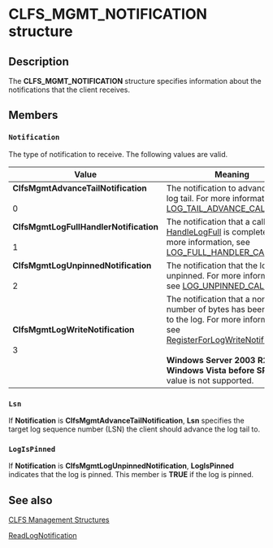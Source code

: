 # CLFS_MGMT_NOTIFICATION structure

## Description

The **CLFS_MGMT_NOTIFICATION** structure
specifies information about the notifications that the client receives.

## Members

### `Notification`

The type of notification to receive. The following values are valid.

| Value | Meaning |
| --- | --- |
| **ClfsMgmtAdvanceTailNotification**<br><br>0 | The notification to advance the log tail. For more information, see [LOG_TAIL_ADVANCE_CALLBACK](https://learn.microsoft.com/windows/desktop/api/clfsmgmtw32/nc-clfsmgmtw32-plog_tail_advance_callback). |
| **ClfsMgmtLogFullHandlerNotification**<br><br>1 | The notification that a call to [HandleLogFull](https://learn.microsoft.com/windows/desktop/api/clfsmgmtw32/nf-clfsmgmtw32-handlelogfull) is complete. For more information, see [LOG_FULL_HANDLER_CALLBACK](https://learn.microsoft.com/windows/desktop/api/clfsmgmtw32/nc-clfsmgmtw32-plog_full_handler_callback). |
| **ClfsMgmtLogUnpinnedNotification**<br><br>2 | The notification that the log is unpinned. For more information, see [LOG_UNPINNED_CALLBACK](https://learn.microsoft.com/windows/desktop/api/clfsmgmtw32/nc-clfsmgmtw32-plog_unpinned_callback). |
| **ClfsMgmtLogWriteNotification**<br><br>3 | The notification that a nonzero number of bytes has been written to the log. For more information, see [RegisterForLogWriteNotification](https://learn.microsoft.com/windows/desktop/api/clfsmgmtw32/nf-clfsmgmtw32-registerforlogwritenotification).<br><br>**Windows Server 2003 R2 and Windows Vista before SP1:** This value is not supported. |

### `Lsn`

 If **Notification** is **ClfsMgmtAdvanceTailNotification**,
**Lsn** specifies the target log sequence number (LSN) the client should advance the log
tail to.

### `LogIsPinned`

If **Notification** is **ClfsMgmtLogUnpinnedNotification**,
**LogIsPinned** indicates that the log is pinned. This member is
**TRUE** if the log is pinned.

## See also

[CLFS Management Structures](https://learn.microsoft.com/previous-versions/windows/desktop/clfs/clfs-management-structures)

[ReadLogNotification](https://learn.microsoft.com/windows/desktop/api/clfsmgmtw32/nf-clfsmgmtw32-readlognotification)